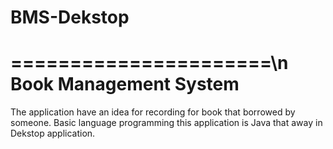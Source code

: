 # BMS-Dekstop

======================\n
Book Management System
======================

The application have an idea for recording for book that borrowed by someone.
Basic language programming this application is Java that away in Dekstop application.

